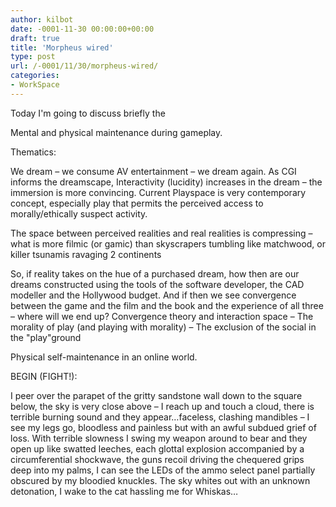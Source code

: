 ```yaml
---
author: kilbot
date: -0001-11-30 00:00:00+00:00
draft: true
title: 'Morpheus wired'
type: post
url: /-0001/11/30/morpheus-wired/
categories:
- WorkSpace
---
```


Today I'm going to discuss briefly the

Mental and physical maintenance during gameplay.

Thematics:

We dream – we consume AV entertainment – we dream again. As CGI informs the dreamscape, Interactivity (lucidity) increases in the dream – the immersion is more convincing. Current Playspace is very contemporary concept, especially play that permits the perceived access to morally/ethically suspect activity.

The space between perceived realities and real realities is compressing – what is more filmic (or gamic) than skyscrapers tumbling like matchwood, or killer tsunamis ravaging 2 continents

So, if reality takes on the hue of a purchased dream, how then are our dreams constructed using the tools of the software developer, the CAD modeller and the Hollywood budget. And if then we see convergence between the game and the film and the book and the experience of all three – where will we end up? Convergence theory and interaction space – The morality of play (and playing with morality) – The exclusion of the social in the "play"ground

Physical self-maintenance in an online world.

BEGIN (FIGHT!):

I peer over the parapet of the gritty sandstone wall down to the square below, the sky is very close above – I reach up and touch a cloud, there is terrible burning sound and they appear…faceless, clashing mandibles – I see my legs go, bloodless and painless but with an awful subdued grief of loss. With terrible slowness I swing my weapon around to bear and they open up like swatted leeches, each glottal explosion accompanied by a circumferential shockwave, the guns recoil driving the chequered grips deep into my palms, I can see the LEDs of the ammo select panel partially obscured by my bloodied knuckles. The sky whites out with an unknown detonation, I wake to the cat hassling me for Whiskas…